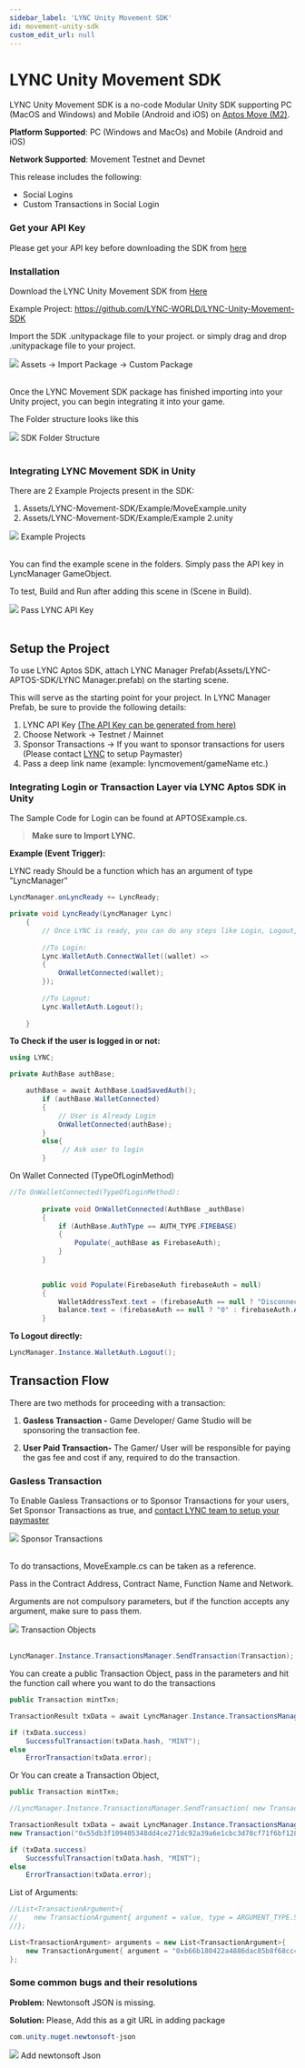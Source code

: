 ```yaml
---
sidebar_label: 'LYNC Unity Movement SDK'
id: movement-unity-sdk
custom_edit_url: null
---
```


# LYNC Unity Movement SDK

LYNC Unity Movement SDK is a no-code Modular Unity SDK supporting PC (MacOS and Windows) and Mobile (Android and iOS) on [Aptos Move (M2)](https://movementlabs.xyz/). 

**Platform Supported**: PC (Windows and MacOs) and Mobile (Android and iOS)

**Network Supported**: Movement Testnet and Devnet

This release includes the following:

* Social Logins
* Custom Transactions in Social Login

### Get your API Key

Please get your API key before downloading the SDK from [here](https://www.lync.world/form.html)

### Installation
Download the LYNC Unity Movement SDK from [Here​](https://github.com/LYNC-WORLD/LYNC-Unity-Movement-SDK)

Example Project: https://github.com/LYNC-WORLD/LYNC-Unity-Movement-SDK

Import the SDK .unitypackage file to your project. or simply drag and drop .unitypackage file to your project.

<div className="flex flex-col items-center">
    <img className="w-[80%]" src="/img/MOVEMENT/unity-sdk/unity-sdk.png"/>
    <span className="font-bold text-[rgb(192,192,192)]">Assets -> Import Package -> Custom Package</span>
</div>
<br/>

Once the LYNC Movement SDK package has finished importing into your Unity project, you can begin integrating it into your game.

The Folder structure looks like this

<div className="flex flex-col items-center">
    <img className="w-[80%]" src="/img/MOVEMENT/unity-sdk/unity-sdk-1.png"/>
    <span className="font-bold text-[rgb(192,192,192)]">SDK Folder Structure</span>
</div>
<br/>


### Integrating LYNC Movement SDK in Unity
There are 2 Example Projects present in the SDK: 

1. Assets/LYNC-Movement-SDK/Example/MoveExample.unity
2. Assets/LYNC-Movement-SDK/Example/Example 2.unity

<div className="flex flex-col items-center">
    <img className="w-[80%]" src="/img/MOVEMENT/unity-sdk/unity-sdk-2.png"/>
    <span className="font-bold text-[rgb(192,192,192)]">Example Projects</span>
</div>
<br/>

You can find the example scene in the folders. Simply pass the API key in LyncManager GameObject.

To test, Build and Run after adding this scene in (Scene in Build).

<div className="flex flex-col items-center">
    <img className="w-[80%]" src="/img/MOVEMENT/unity-sdk/unity-sdk-3.png"/>
    <span className="font-bold text-[rgb(192,192,192)]">Pass LYNC API Key​</span>
</div>
<br/>

## Setup the Project

To use LYNC Aptos SDK, attach LYNC Manager Prefab(Assets/LYNC-APTOS-SDK/LYNC Manager.prefab) on the starting scene.

This will serve as the starting point for your project. In LYNC Manager Prefab, be sure to provide the following details:

1. LYNC API Key [(The API Key can be generated from here)](https://lync.world/form.html)
2. Choose Network -> Testnet / Mainnet
3. Sponsor Transactions -> If you want to sponsor transactions for users (Please contact [LYNC](https://calendly.com/shanu-lync/30-minute-meeting) to setup Paymaster)
4. Pass a deep link name (example: lyncmovement/gameName etc.)


### Integrating Login or Transaction Layer via LYNC Aptos SDK in Unity

The Sample Code for Login can be found at APTOSExample.cs.

> **Make sure to Import LYNC.**

**Example (Event Trigger):**

LYNC ready Should be a function which has an argument of type "LyncManager"

```cs
LyncManager.onLyncReady += LyncReady;

private void LyncReady(LyncManager Lync)
    {
        // Once LYNC is ready, you can do any steps like Login, Logout, Transactions etc.
        
        //To Login:
        Lync.WalletAuth.ConnectWallet((wallet) =>
        {
            OnWalletConnected(wallet);
        });
        
        //To Logout:
        Lync.WalletAuth.Logout();
        
    }
```

**To Check if the user is logged in or not:**

```cs
using LYNC;

private AuthBase authBase;

    authBase = await AuthBase.LoadSavedAuth();
        if (authBase.WalletConnected)
        {
            // User is Already Login
            OnWalletConnected(authBase);
        }
        else{
             // Ask user to login
        }
```

On Wallet Connected (TypeOfLoginMethod)

```cs
//To OnWalletConnected(TypeOfLoginMethod):
        
        private void OnWalletConnected(AuthBase _authBase)
        {
            if (AuthBase.AuthType == AUTH_TYPE.FIREBASE)
            {
                Populate(_authBase as FirebaseAuth);
            }
        }
        

        public void Populate(FirebaseAuth firebaseAuth = null)
        {
            WalletAddressText.text = (firebaseAuth == null ? "Disconnected" : AbbreviateWalletAddressHex(firebaseAuth.AptosFirebaseAuthData.publicKey));
            balance.text = (firebaseAuth == null ? "0" : firebaseAuth.AptosFirebaseAuthData.balance) + " APT";
        }
```

**To Logout directly:**

```cs
LyncManager.Instance.WalletAuth.Logout();
```

## Transaction Flow 
There are two methods for proceeding with a transaction:

1. **Gasless Transaction -** Game Developer/ Game Studio will be sponsoring the transaction fee.

2. **User Paid Transaction-** The Gamer/ User will be responsible for paying the gas fee and cost if any, required to do the transaction.

### Gasless Transaction

To Enable Gasless Transactions or to Sponsor Transactions for your users, 
Set Sponsor Transactions as true, and [contact LYNC team to setup your paymaster](https://calendly.com/shanu-lync/30-minute-meeting)

<div className="flex flex-col items-center">
    <img className="w-[80%]" src="/img/MOVEMENT/unity-sdk/unity-sdk-4.png"/>
    <span className="font-bold text-[rgb(192,192,192)]">Sponsor Transactions​</span>
</div>
<br/>

To do transactions, MoveExample.cs can be taken as a reference.

Pass in the Contract Address, Contract Name, Function Name and Network.

Arguments are not compulsory parameters, but if the function accepts any argument, make sure to pass them.

<div className="flex flex-col items-center">
    <img className="w-[80%]" src="/img/MOVEMENT/unity-sdk/unity-sdk-5.png"/>
    <span className="font-bold text-[rgb(192,192,192)]">Transaction Objects​</span>
</div>
<br/>

```cs
LyncManager.Instance.TransactionsManager.SendTransaction(Transaction);
```

You can create a public Transaction Object, pass in the parameters and hit the function call where you want to do the transactions

```cs
public Transaction mintTxn;

TransactionResult txData = await LyncManager.Instance.TransactionsManager.SendTransaction(mintTxn);

if (txData.success)
    SuccessfulTransaction(txData.hash, "MINT");
else
    ErrorTransaction(txData.error);
```
Or You can create a Transaction Object, 

```cs
public Transaction mintTxn;

//LyncManager.Instance.TransactionsManager.SendTransaction( new Transaction(ContractAddress, ContractName, FunctionName,ListOfArguments));

TransactionResult txData = await LyncManager.Instance.TransactionsManager.SendTransaction(
new Transaction("0x55db3f109405348dd4ce271dc92a39a6e1cbc3d78cf71f6bf128b1c8a9dfac33","tst_unity","set_data_bytes",arguments));

if (txData.success)
    SuccessfulTransaction(txData.hash, "MINT");
else
    ErrorTransaction(txData.error);

```

List of Arguments:

```cs
//List<TransactionArgument>{
//    new TransactionArgument{ argument = value, type = ARGUMENT_TYPE.STRING }
//};

List<TransactionArgument> arguments = new List<TransactionArgument>{
    new TransactionArgument{ argument = "0xb66b180422a4886dac85b8f68cc42ec1c6bafc824e196d437fdfd176192c25fccfc10e47777699420eec0c54a0176861a353a43dd45b338385e1b975709f2000", type = ARGUMENT_TYPE.STRING }
};
```

### Some common bugs and their resolutions

**Problem:** Newtonsoft JSON is missing.

**Solution:** Please, Add this as a git URL in adding package

```cs
com.unity.nuget.newtonsoft-json
```
<div className="flex flex-col items-center">
    <img className="w-[80%]" src="/img/APTOS/unity-sdk/unity-sdk-6.png"/>
    <span className="font-bold text-[rgb(192,192,192)]">Add newtonsoft Json</span>
</div>
<br/>
